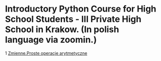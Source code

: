 # Introductory Python Course for High School Students - III Private High School in Krakow. (In polish language via zoomin.)

1 [Zmienne.Proste operacje arytmetyczne](https://github.com/marszos/python_hs_classes/blob/a2dd38aab88768a7a7827cb414cd071febd44fd0/Liczby_prosta_arytmetyka.ipynb)

